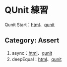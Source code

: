 # QUnit 練習

Qunit Start：[html](https://github.com/MckeyHong/mk_QUnit/blob/master/demo_01.html)、[qunit](https://github.com/MckeyHong/mk_QUnit/blob/master/demo_01.js)

## Category: Assert ##
1. async：[html](https://github.com/MckeyHong/mk_QUnit/blob/master/assert/demo_02.html)、[qunit](https://github.com/MckeyHong/mk_QUnit/blob/master/assert/qunit/demo_02.js)
2. deepEqual：[html](https://github.com/MckeyHong/mk_QUnit/blob/master/assert/demo_03.html)、[qunit](https://github.com/MckeyHong/mk_QUnit/blob/master/assert/qunit/demo_03.js)